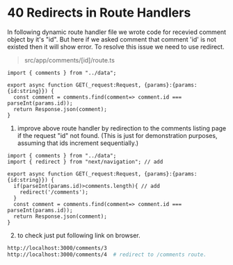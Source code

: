 # 40 Redirects in Route Handlers  

In following dynamic route handler file we wrote code for recevied comment object by it's "id". But here if we asked comment that comment 'id' is not existed then it will show error. To resolve this issue we need to use redirect.     
>src/app/comments/[id]/route.ts   
```tsx 
import { comments } from "../data";

export async function GET(_request:Request, {params}:{params:{id:string}}) {
  const comment = comments.find(comment=> comment.id === parseInt(params.id));
  return Response.json(comment);
}
```

1. improve above route handler by redirection to the comments listing page if the request "id" not found. (This is just for demonstration purposes, assuming that ids increment sequentially.) 
```tsx 
import { comments } from "../data";
import { redirect } from "next/navigation"; // add

export async function GET(_request:Request, {params}:{params:{id:string}}) {
  if(parseInt(params.id)>comments.length){ // add 
    redirect('/comments');
  }
  const comment = comments.find(comment=> comment.id === parseInt(params.id));
  return Response.json(comment);
}
``` 

2. to check just put following link on browser.   
```bash 
http://localhost:3000/comments/3
http://localhost:3000/comments/4  # redirect to /comments route.  
```
